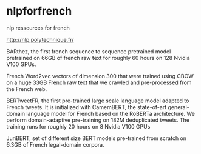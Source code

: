 # nlpforfrench
nlp ressources for french

http://nlp.polytechnique.fr/

BARthez, the first french sequence to sequence pretrained model pretrained on 66GB of french raw text for roughly 60 hours on 128 Nvidia V100 GPUs.

French Word2vec vectors of dimension 300 that were trained using CBOW on a huge 33GB French raw text that we crawled and pre-processed from the French web.

BERTweetFR, the first pre-trained large scale language model adapted to French tweets. It is initialized with CamemBERT, the state-of-art general-domain language model for French based on the RoBERTa architecture. We perform domain-adaptive pre-training on 182M deduplicated tweets. The training runs for roughly 20 hours on 8 Nvidia V100 GPUs

JuriBERT, set of different size BERT models pre-trained from scratch on 6.3GB of French legal-domain corpora.
